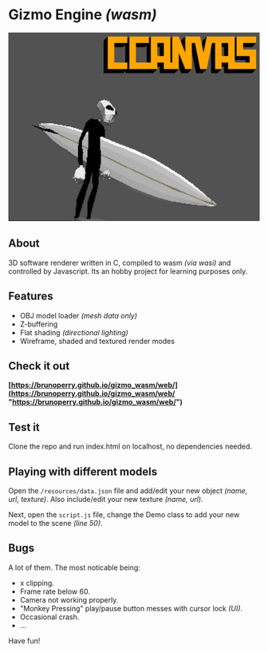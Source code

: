 # **Gizmo Engine** _(wasm)_

![picture alt](https://raw.githubusercontent.com/brunoperry/ccanvas/refs/heads/main/resources/images/placeholder_readme.jpg "CCANVAS screenshot")

## About

3D software renderer written in C, compiled to wasm _(via wasi)_ and controlled by Javascript. Its an hobby project for learning purposes only.

## Features

- OBJ model loader _(mesh data only)_
- Z-buffering
- Flat shading _(directional lighting)_
- Wireframe, shaded and textured render modes

## Check it out

**[https://brunoperry.github.io/gizmo_wasm/web/](https://brunoperry.github.io/gizmo_wasm/web/ "https://brunoperry.github.io/gizmo_wasm/web/")**

## Test it

Clone the repo and run index.html on localhost, no dependencies needed.

## Playing with different models

Open the `/resources/data.json` file and add/edit your new object _(name, url, texture)_. Also include/edit your new texture _(name, url)_.

Next, open the `script.js` file, change the Demo class to add your new model to the scene _(line 50)_.

## Bugs

A lot of them. The most noticable being:

- x clipping.
- Frame rate below 60.
- Camera not working properly.
- "Monkey Pressing" play/pause button messes with cursor lock _(UI)_.
- Occasional crash.
- ...

Have fun!
